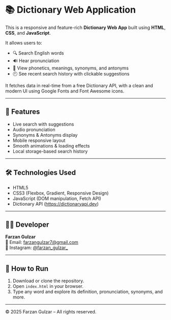 # 📚 Dictionary Web Application

This is a responsive and feature-rich **Dictionary Web App** built using **HTML**, **CSS**, and **JavaScript**.

It allows users to:

- 🔍 Search English words
- 🔊 Hear pronunciation
- 📖 View phonetics, meanings, synonyms, and antonyms
- 🕘 See recent search history with clickable suggestions

It fetches data in real-time from a free Dictionary API, with a clean and modern UI using Google Fonts and Font Awesome icons.

---

## 🚀 Features

- Live search with suggestions
- Audio pronunciation
- Synonyms & Antonyms display
- Mobile responsive layout
- Smooth animations & loading effects
- Local storage-based search history

---

## 🛠️ Technologies Used

- HTML5  
- CSS3 (Flexbox, Gradient, Responsive Design)  
- JavaScript (DOM manipulation, Fetch API)  
- Dictionary API (https://dictionaryapi.dev)

---

## 👨‍💻 Developer

**Farzan Gulzar**  
📧 Email: [farzangulzar7@gmail.com](mailto:farzangulzar7@gmail.com)  
📸 Instagram: [@farzan_gulzar_](https://instagram.com/farzan_gulzar_)

---

## 🧾 How to Run

1. Download or clone the repository.
2. Open `index.html` in your browser.
3. Type any word and explore its definition, pronunciation, synonyms, and more.

---

© 2025 Farzan Gulzar – All rights reserved.
